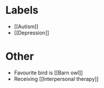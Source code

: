 # Labels
- [[Autism]]
- [[Depression]]

# Other
- Favourite bird is [[Barn owl]]
- Receiving [[Interpersonal therapy]]
